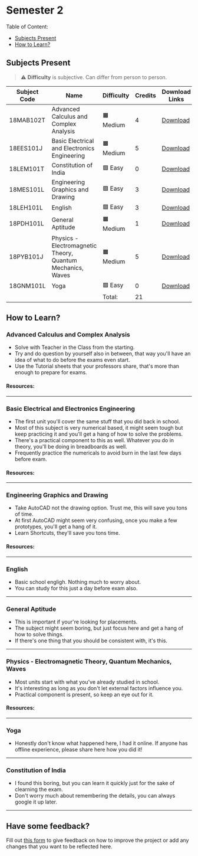 # Semester 2

Table of Content:

- [Subjects Present](#subjects-present)
- [How to Learn?](#how-to-learn)


## Subjects Present

> ⚠ **Difficulty** is subjective. Can differ from person to person.

| Subject Code | Name | Difficulty | Credits | Download Links |
| ------------ | ---- | ---------- | ------- | -------------- |
| 18MAB102T | Advanced Calculus and Complex Analysis | 🟧 Medium | 4 | [Download](https://downgit.github.io/#/home?url=https://github.com/kunalkeshan/SRMIST-B.Tech-ECE-Notes-2022-24/tree/main/Semester%202/Advanced%20Calculus%20and%20Complex%20Analysis) |
| 18EES101J | Basic Electrical and Electronics Engineering | 🟧 Medium | 5 | [Download](https://downgit.github.io/#/home?url=https://github.com/kunalkeshan/SRMIST-B.Tech-ECE-Notes-2022-24/tree/main/Semester%202/Basic%20Electrical%20and%20Electronics%20Engineering) |
| 18LEM101T | Constitution of India | 🟩 Easy | 0 | [Download](https://downgit.github.io/#/home?url=https://github.com/kunalkeshan/SRMIST-B.Tech-ECE-Notes-2022-24/tree/main/Semester%202/Constitution%20of%20India) |
| 18MES101L | Engineering Graphics and Drawing | 🟩 Easy | 3 | [Download](https://downgit.github.io/#/home?url=https://github.com/kunalkeshan/SRMIST-B.Tech-ECE-Notes-2022-24/tree/main/Semester%202/Engineering%20Graphics) |
| 18LEH101L | English | 🟩 Easy | 3 | [Download](https://downgit.github.io/#/home?url=https://github.com/kunalkeshan/SRMIST-B.Tech-ECE-Notes-2022-24/tree/main/Semester%202/English) |
| 18PDH101L | General Aptitude | 🟧 Medium | 1 | [Download](https://downgit.github.io/#/home?url=https://github.com/kunalkeshan/SRMIST-B.Tech-ECE-Notes-2022-24/tree/main/Semester%202/General%20Aptitude) |
| 18PYB101J | Physics - Electromagnetic Theory, Quantum Mechanics, Waves | 🟧 Medium | 5 | [Download](https://downgit.github.io/#/home?url=https://github.com/kunalkeshan/SRMIST-B.Tech-ECE-Notes-2022-24/tree/main/Semester%202/Physics%20-%20Electromagnetic%20Theory%2C%20Quantum%20Mechanics%2C%20Waves%20and%20Optics) |
| 18GNM101L | Yoga | 🟩 Easy | 0 | [Download](#) |
| | | Total: | 21 |

## How to Learn?

### Advanced Calculus and Complex Analysis

- Solve with Teacher in the Class from the starting.
- Try and do question by yourself also in between, that way you'll have an idea of what to do before the exams even start.
- Use the Tutorial sheets that your professors share, that's more than enough to prepare for exams.

#### Resources:

---

### Basic Electrical and Electronics Engineering

- The first unit you'll cover the same stuff that you did back in school.
- Most of this subject is very numerical based, it might seem tough but keep practicing it and you'll get a hang of how to solve the problems.
- There's a practical component to this as well. Whatever you do in theory, you'll be doing in breadboards as well. 
- Frequently practice the numericals to avoid burn in the last few days before exam.

#### Resources:

---

### Engineering Graphics and Drawing

- Take AutoCAD not the drawing option. Trust me, this will save you tons of time.
- At first AutoCAD might seem very confusing, once you make a few prototypes, you'll get a hang of it. 
- Learn Shortcuts, they'll save you tons time.

#### Resources:

---

### English

- Basic school engligh. Nothing much to worry about. 
- You can study for this just a day before exam also.

---

### General Aptitude

- This is important if your're looking for placements.
- The subject might seem boring, but just focus here and get a hang of how to solve things.
- If there's one thing that you should be consistent with, it's this. 

---

### Physics - Electromagnetic Theory, Quantum Mechanics, Waves

- Most units start with what you've already studied in school.
- It's interesting as long as you don't let external factors influence you.
- Practical component is present, so keep an eye out for it.

#### Resources:

---

### Yoga

- Honestly don't know what happened here, I had it online. If anyone has offline experience, please share here how you did it!

---

### Constitution of India

- I found this boring, but you can learn it quickly just for the sake of clearning the exam.
- Don't worry much about remembering the details, you can always google it up later.

---

## Have some feedback?

Fill out [this form](https://docs.google.com/forms/d/e/1FAIpQLSfNQDOQkEKPubOBRIhselYTjCv82qv7qTyPh6exFvkT3sumhw/viewform?usp=pp_url&entry.34189569=Notes+Initiative) to give feedback on how to improve the project or add any changes that you want to be reflected here.

